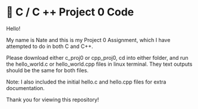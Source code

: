 # :wave: C / C ++ Project 0 Code 

Hello!

My name is Nate and this is my Project 0 Assignment, which I have attempted to do in both C and C++.

Please download either c_proj0 or cpp_proj0, cd into either folder, and run the hello_world.c or hello_world.cpp files in linux terminal. They text outputs should be the same for both files.

Note: I also included the initial hello.c and hello.cpp files for extra documentation.

Thank you for viewing this repository!
